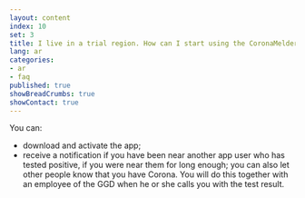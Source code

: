 ```yaml
---
layout: content
index: 10
set: 3
title: I live in a trial region. How can I start using the CoronaMelder app?
lang: ar
categories:
- ar
- faq
published: true
showBreadCrumbs: true
showContact: true
---
```


You can:
- download and activate the app;
- receive a notification if you have been near another app user who has tested positive, if you were near them for long enough;
you can also let other people know that you have Corona. You will do this together with an employee of the GGD when he or she calls you with the test result.

